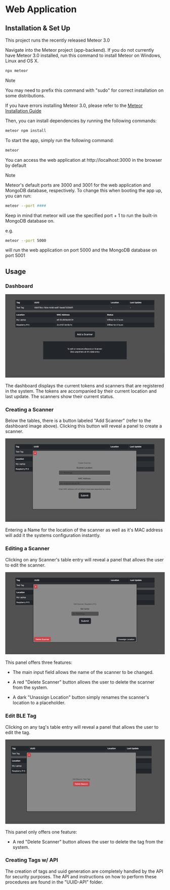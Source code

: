 # Web Application

## Installation & Set Up

This project runs the recently released Meteor 3.0

Navigate into the Meteor project (app-backend).
If you do not currently have Meteor 3.0 installed, run this command to install Meteor on Windows, Linux and OS X.

```bash
npx meteor
```

> [!NOTE]
> You may need to prefix this command with "sudo" for correct installation on some distributions.

If you have errors installing Meteor 3.0, please refer to the [Meteor Installation Guide](https://v3-docs.meteor.com/about/install.html)

Then, you can install dependencies by running the following commands: 

```bash
meteor npm install
```

To start the app, simply run the following command: 
```bash
meteor
```
You can access the web application at http://localhost:3000 in the browser by default

> [!NOTE]
> Meteor's default ports are 3000 and 3001 for the web application and MongoDB database, respectively. To change this when booting the app up, you can run:
> ```bash
> meteor --port ####
> ```
> Keep in mind that meteor will use the specified port + 1 to run the built-in MongoDB database on.
>
> e.g.
> ```bash
> meteor --port 5000
> ```
> will run the web application on port 5000 and the MongoDB database on port 5001

## Usage

### Dashboard

![Dashboard](./readme-images/Dashboard.png)

The dashboard displays the current tokens and scanners that are registered in the system. The tokens are accompanied by their current location and last update. 
The scanners show their current status.

### Creating a Scanner

Below the tables, there is a button labeled "Add Scanner" (refer to the dashboard image above).
Clicking this button will reveal a panel to create a scanner.

![Create Scanner](./readme-images/Add-Scanner.png)

Entering a Name for the location of the scanner as well as it's MAC address will add it the systems configuration instantly.

### Editing a Scanner

Clicking on any Scanner's table entry will reveal a panel that allows the user to edit the scanner.

![Edit Scanner](./readme-images/Editing-Scanner.png)

This panel offers three features:

- The main input field allows the name of the scanner to be changed.

- A red "Delete Scanner" button allows the user to delete the scanner from the system.

- A dark "Unassign Location" button simply renames the scanner's location to a placeholder.

### Edit BLE Tag

Clicking on any tag's table entry will reveal a panel that allows the user to edit the tag.

![Edit Tag](./readme-images/Editing-Tag.png)

This panel only offers one feature:

- A red "Delete Scanner" button allows the user to delete the tag from the system.

### Creating Tags w/ API

The creation of tags and uuid generation are completely handled by the API for security purposes. 
The API and instructions on how to perform these procedures are found in the "UUID-API" folder.

